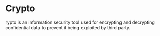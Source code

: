 # Crypto
rypto is an information security tool used for encrypting and decrypting confidential data to prevent it being exploited by third party.
